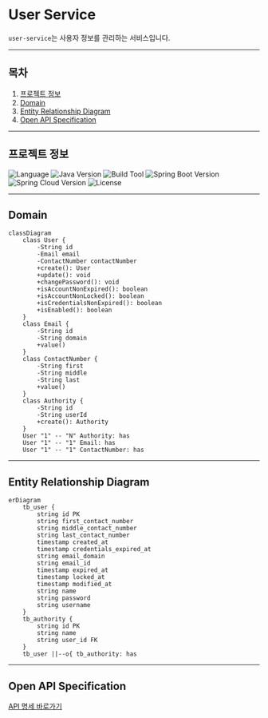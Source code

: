 # User Service
`user-service`는 사용자 정보를 관리하는 서비스입니다.

---

## 목차
1. [프로젝트 정보](#프로젝트-정보)  
2. [Domain](#domain)
3. [Entity Relationship Diagram](#entity-relationship-diagram)
3. [Open API Specification](#open-api-specification)

---

## 프로젝트 정보
![Language](https://img.shields.io/badge/language-Java-blue)
![Java Version](https://img.shields.io/badge/Java-17-blue)
![Build Tool](https://img.shields.io/badge/build%20tool-Gradle-orange)
![Spring Boot Version](https://img.shields.io/badge/Spring%20Boot-3.2.2-green)
![Spring Cloud Version](https://img.shields.io/badge/Spring%20Cloud-2023.0.0-green)
![License](https://img.shields.io/badge/license-Apache%202.0-brightgreen)

---

## Domain

```mermaid
classDiagram
    class User {
        -String id
        -Email email
        -ContactNumber contactNumber
        +create(): User
        +update(): void
        +changePassword(): void
        +isAccountNonExpired(): boolean
        +isAccountNonLocked(): boolean
        +isCredentialsNonExpired(): boolean
        +isEnabled(): boolean
    }
    class Email {
        -String id
        -String domain
        +value()
    }
    class ContactNumber {
        -String first
        -String middle
        -String last
        +value()
    }
    class Authority {
        -String id
        -String userId
        +create(): Authority
    }
    User "1" -- "N" Authority: has
    User "1" -- "1" Email: has
    User "1" -- "1" ContactNumber: has
```

---

## Entity Relationship Diagram
```mermaid
erDiagram
    tb_user {
        string id PK
        string first_contact_number
        string middle_contact_number
        string last_contact_number
        timestamp created_at
        timestamp credentials_expired_at
        string email_domain
        string email_id
        timestamp expired_at
        timestamp locked_at
        timestamp modified_at
        string name
        string password
        string username
    }
    tb_authority {
        string id PK
        string name
        string user_id FK
    }
    tb_user ||--o{ tb_authority: has
```
---

## Open API Specification
[API 명세 바로가기](docs%2Fuser-api-docs.yaml)